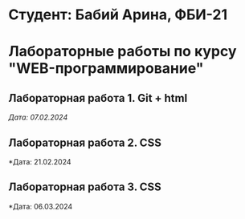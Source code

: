 # Студент: Бабий Арина, ФБИ-21

# Лабораторные работы по курсу "WEB-программирование"

## Лабораторная работа 1. Git + html

*Дата:  07.02.2024*

## Лабораторная работа 2. CSS

*Дата: 21.02.2024

## Лабораторная работа 3. CSS

*Дата: 06.03.2024

